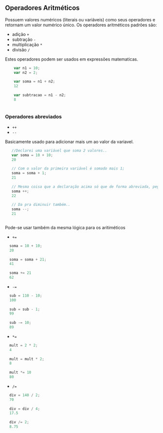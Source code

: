 ## Operadores Aritméticos
Possuem valores numéricos (literais ou variáveis) como seus operadores e retornam um valor numérico único. 
Os operadores aritméticos padrões são:
  - adição `+` 
  - subtração `-` 
  - multiplicação `*`
  - divisão `/`
  
Estes operadores podem ser usados em expressões matematicas.
```javascript
    var n1 = 10;
    var n2 = 2;
    
    var soma = n1 + n2;
    12
    
    var subtracao = n1 - n2;
    8
    
```

### Operadores abreviados
  - `++`
  - `--`
  
Basicamente usado para adicionar mais um ao valor da variavel.

```javascript
   //Declarei uma variável que soma 2 valores..
   var soma = 10 + 10;
   20
   
   // Com o valor da primeira variável é somado mais 1;
   soma = soma + 1;
   21
   
   // Mesma coisa que a declaração acima só que de forma abreviada, pega o valor da var e adiciona 1.
   soma ++;
   22
   
   // Da pra diminuir também..
   soma --;
   21
    
```

Pode-se usar também da mesma lógica para os aritiméticos
  - `+=`
```javascript
  soma = 10 + 10;
  20
  
  soma = soma + 21;
  41
  
  soma += 21
  62
```

- `-=`
```javascript
  sub = 110 - 10;
  100
  
  sub = sub - 1;
  99
  
  sub -= 10;
  89
```

  - `*=`
```javascript
  mult = 2 * 2;
  4
  
  mult = mult * 2;
  8
  
  mult *= 10
  80
```

  - `/=`
```javascript
  div = 140 / 2;
  70
  
  div = div / 4;
  17.5
  
  div /= 2;
  8.75
```
